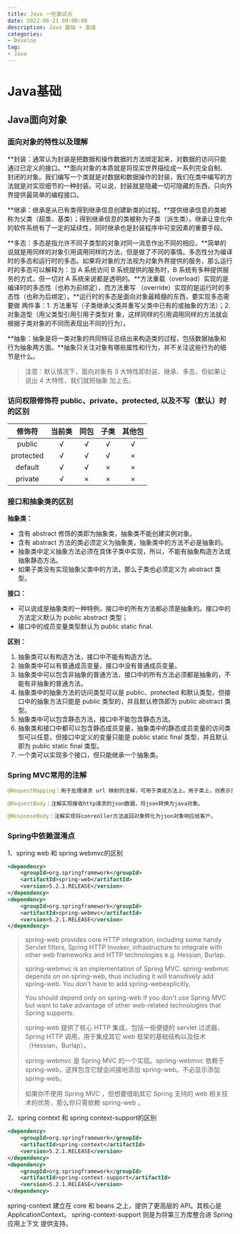 ```yaml
---
title: Java 一些面试点
date: 2022-06-21 09:00:00
description: Java 基础 + 高级
categories:
- Develop
tag: 
- Java
---
```


# Java基础

## Java面向对象

### 面向对象的特性以及理解

**封装：通常认为封装是把数据和操作数据的方法绑定起来，对数据的访问只能通过已定义的接口。**面向对象的本质就是将现实世界描绘成一系列完全自制、封闭的对象。我们编写一个类就是对数据和数据操作的封装，我们在类中编写的方法就是对实现细节的一种封装。可以说，封装就是隐藏一切可隐藏的东西，只向外界提供最简单的编程接口。

**继承：继承是从已有类得到继承信息创建新类的过程。**提供继承信息的类被称为父类（超类、基类）；得到继承信息的类被称为子类（派生类）。继承让变化中的软件系统有了一定的延续性，同时继承也是封装程序中可变因素的重要手段。

**多态：多态是指允许不同子类型的对象对同一消息作出不同的相应。**简单的说就是用同样的对象引用调用同样的方法，但是做了不同的事情。多态性分为编译时的多态和运行时的多态。如果将对象的方法视为对象外界提供的服务，那么运行时的多态可以解释为：当 A 系统访问 B 系统提供的服务时，B 系统有多种提供服务的方式，但一切对 A 系统来说都是透明的。**方法重载（overload）实现的是编译时的多态性（也称为前绑定），而方法重写 （override）实现的是运行时的多态性（也称为后绑定）。**运行时的多态是面向对象最精髓的东西，要实现多态需要做 两件事：1. 方法重写（子类继承父类并重写父类中已有的或抽象的方法）；2. 对象造型（用父类型引用引用子类型对 象，这样同样的引用调用同样的方法就会根据子类对象的不同而表现出不同的行为）。

**抽象：抽象是将一类对象的共同特征总结出来构造类的过程，包括数据抽象和行为抽象两方面。**抽象只关注对象有哪些属性和行为，并不关注这些行为的细节是什么。

> 注意：默认情况下，面向对象有 3 大特性即封装、继承、多态，但如果让说出 4 大特性，我们就把抽象 加上去。

### 访问权限修饰符 public、private、protected, 以及不写（默认）时的区别

|  修饰符   | 当前类 | 同包 | 子类 | 其他包 |
| :-------: | :----: | :--: | :--: | :----: |
|  public   |   √    |  √   |  √   |   √    |
| protected |   √    |  √   |  √   |   ×    |
|  default  |   √    |  √   |  ×   |   ×    |
|  private  |   √    |  ×   |  ×   |   ×    |

### 接口和抽象类的区别

**抽象类：**

- 含有 abstract 修饰的类即为抽象类，抽象类不能创建实例对象。
- 含有 abstract 方法的类必须定义为抽象类，抽象类中的方法不必是抽象的。
- 抽象类中定义抽象方法必须在具体子类中实现，所以，不能有抽象构造方法或抽象静态方法。
- 如果子类没有实现抽象父类中的方法，那么子类也必须定义为 abstract 类型。

**接口：**

- 可以说成是抽象类的一种特例，接口中的所有方法都必须是抽象的。接口中的方法定义默认为 public abstract 类型；
- 接口中的成员变量类型默认为 public static final.

**区别：**

1. 抽象类可以有构造方法，接口中不能有构造方法。
2. 抽象类中可以有普通成员变量，接口中没有普通成员变量。
3. 抽象类中可以包含非抽象的普通方法，接口中的所有方法必须都是抽象的，不能有非抽象的普通方法。
4. 抽象类中的抽象方法的访问类型可以是 public、protected 和默认类型，但接口中的抽象方法只能是 public 类型的，并且默认修饰即为 public abstract 类型。
5. 抽象类中可以包含静态方法，接口中不能包含静态方法。
6. 抽象类和接口中都可以包含静态成员变量，抽象类中的静态成员变量的访问类型可以任意，但接口中定义的变量只能是 public static final 类型，并且默认即为 public static final 类型。
7. 一个类可以实现多个接口，但只能继承一个抽象类。

###  Spring MVC常用的注解

```java
@RequestMapping：用于处理请求 url 映射的注解，可用于类或方法上。用于类上，则表示类中的所有响应请求的方法都是以该地址作为父路径。

@RequestBody：注解实现接收http请求的json数据，将json转换为java对象。

@ResponseBody：注解实现将conreoller方法返回对象转化为json对象响应给客户。
```

### Spring中依赖混淆点

1、spring web 和 spring webmvc的区别

```xml
<dependency>
    <groupId>org.springframework</groupId>
    <artifactId>spring-web</artifactId>
    <version>5.2.1.RELEASE</version>
</dependency>
<dependency>
    <groupId>org.springframework</groupId>
    <artifactId>spring-webmvc</artifactId>
    <version>5.2.1.RELEASE</version>
</dependency>
```

> spring-web provides core HTTP integration, including some handy Servlet filters, Spring HTTP Invoker, infrastructure to integrate with other web frameworks and HTTP technologies e.g. Hessian, Burlap.
>
> spring-webmvc is an implementation of Spring MVC. spring-webmvc depends on on spring-web, thus including it will transitively add spring-web. You don't have to add spring-webexplicitly.
>
> You should depend only on spring-web if you don't use Spring MVC but want to take advantage of other web-related technologies that Spring supports.
>
> spring-web 提供了核心 HTTP 集成，包括一些便捷的 servlet 过滤器， Spring HTTP 调用，用于集成其它 web 框架的基础结构以及技术（Hessian，Burlap）。
>
> spring-webmvc 是 Spring MVC 的一个实现。spriing-webmvc 依赖于 spring-web，这样包含它就会间接地添加 spring-web。不必显示添加 spring-web。
>
> 如果你不使用 Spring MVC ，但想要借助其它 Spring 支持的 web 相关技术的优势，那么你只需依赖 spring-web 。

2、spring context 和 spring context-support的区别

```xml
<dependency>
    <groupId>org.springframework</groupId>
    <artifactId>spring-context</artifactId>
    <version>5.2.1.RELEASE</version>
</dependency>
<dependency>
    <groupId>org.springframework</groupId>
    <artifactId>spring-context-support</artifactId>
    <version>5.2.1.RELEASE</version>
</dependency>
```

spring-context 建立在 core 和 beans 之上，提供了更高层的 API。其核心是 ApplicationContext。
spring-context-support 则是为将第三方库整合进 Spring 应用上下文 提供支持。